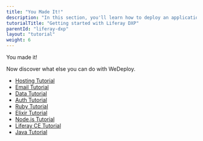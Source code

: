```yaml
---
title: "You Made It!"
description: "In this section, you'll learn how to deploy an application using Liferay DXP."
tutorialTitle: "Getting started with Liferay DXP"
parentId: "liferay-dxp"
layout: "tutorial"
weight: 6
---
```


<div class="notfound">
  <div class="notfound-icon">
    <span class="icon-16-thumb-up"></span>
  </div>
  <p class="notfound-text">You made it!</p>
  <p>Now discover what else you can do with WeDeploy.</p>
  <ul class="checklist">
    <li><a href="/tutorials/hosting/get-started/">Hosting Tutorial</a></li>
    <li><a href="/tutorials/email-web/get-started/">Email Tutorial</a></li>
    <li><a href="/tutorials/data-web/get-started/">Data Tutorial</a></li>
    <li><a href="/tutorials/auth-web/get-started/">Auth Tutorial</a></li>
    <li><a href="/tutorials/ruby/get-started/">Ruby Tutorial</a></li>
    <li><a href="/tutorials/elixir/get-started/">Elixir Tutorial</a></li>
    <li><a href="/tutorials/nodejs/get-started/">Node.js Tutorial</a></li>
    <li><a href="/tutorials/liferay-ce/get-started/">Liferay CE Tutorial</a></li>
    <li><a href="/tutorials/java/get-started/">Java Tutorial</a></li>
  </ul>
</div>
